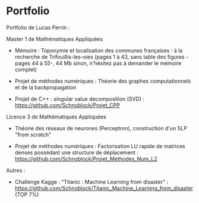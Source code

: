 # Portfolio

Portfolio de Lucas Perrin :

Master 1 de Mathématiques Appliquées

- Mémoire : Toponymie et localisation des communes françaises : à la recherche de Trifouillis-les-oies (pages 1 à 43, sans table des figures -pages 44 à 55-, 44 Mb sinon, n'hésitez pas à demander le mémoire complet)

- Projet de méthodes numériques : Théorie des graphes computationnels et de la backpropagation

- Projet de C++ : singular value decomposition (SVD) : https://github.com/Schnoblock/Projet_CPP

Licence 3 de Mathématiques Appliquées

- Théorie des réseaux de neurones (Perceptron), construction d'un SLP "from scratch"

- Projet de méthodes numériques : Factorisation LU rapide de matrices denses possédant une structure de déplacement : https://github.com/Schnoblock/Projet_Methodes_Num_L2

Autres :

- Challenge Kagge : "Titanic : Machine Learning from disaster" : https://github.com/Schnoblock/Titanic_Machine_Learning_from_disaster (TOP 7%)

